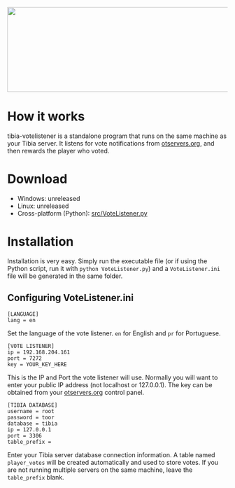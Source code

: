 <p align="center">
  <img width="600" height="194" src="https://otservers.org/img/votelistener.png">
</p>

# How it works
tibia-votelistener is a standalone program that runs on the same machine as your Tibia server. It listens for vote notifications from [otservers.org](https://otservers.org), and then rewards the player who voted.

# Download
- Windows: unreleased
- Linux: unreleased
- Cross-platform (Python): [src/VoteListener.py](https://github.com/Arrexel/tibia-votelistener/blob/master/src/VoteListener.py)

# Installation
Installation is very easy. Simply run the executable file (or if using the Python script, run it with `python VoteListener.py`) and a `VoteListener.ini` file will be generated in the same folder.

## Configuring VoteListener.ini

```
[LANGUAGE]
lang = en
```
Set the language of the vote listener. `en` for English and `pr` for Portuguese.

```
[VOTE LISTENER]
ip = 192.168.204.161
port = 7272
key = YOUR_KEY_HERE
```
This is the IP and Port the vote listener will use. Normally you will want to enter your public IP address (not localhost or 127.0.0.1). The key can be obtained from your [otservers.org](https://otservers.org) control panel.

```
[TIBIA DATABASE]
username = root
password = toor
database = tibia
ip = 127.0.0.1
port = 3306
table_prefix =
```

Enter your Tibia server database connection information. A table named `player_votes` will be created automatically and used to store votes. If you are not running multiple servers on the same machine, leave the `table_prefix` blank.
